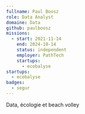 ```yaml
---
fullname: Paul Boosz
role: Data Analyst
domaine: Data
github: paulboosz
missions:
  - start: 2021-11-14
    end: 2024-10-14
    status: independent
    employer: PathTech
    startups:
      - ecobalyse
startups:
  - ecobalyse
badges:
  - segur
---
```

Data, écologie et beach volley